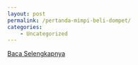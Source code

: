 ```yaml
---
layout: post
permalink: /pertanda-mimpi-beli-dompet/
categories:
    - Uncategorized
---
```


[Baca Selengkapnya](/08)
